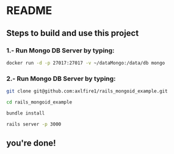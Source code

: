 # README

## Steps to build and use this project

### 1.- Run Mongo DB Server by typing:

```bash
docker run -d -p 27017:27017 -v ~/dataMongo:/data/db mongo
```
                               
### 2.- Run Mongo DB Server by typing:

```bash
git clone git@github.com:axlfire1/rails_mongoid_example.git
```

```bash
cd rails_mongoid_example
```

```bash
bundle install
```

```bash
rails server -p 3000
```

## you're done!
